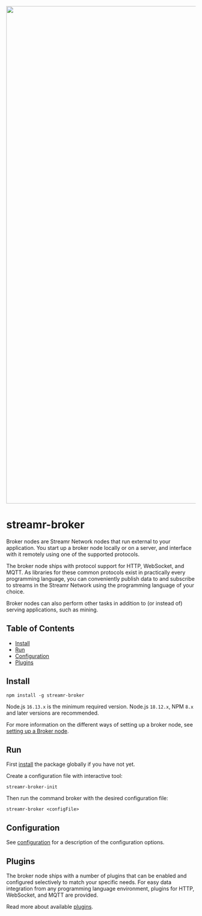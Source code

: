 <p align="center">
  <a href="https://streamr.network">
    <img alt="Streamr" src="https://raw.githubusercontent.com/streamr-dev/network-monorepo/main/packages/client/readme-header.png" width="1320" />
  </a>
</p>

# streamr-broker
Broker nodes are Streamr Network nodes that run external to your application. You start up a broker node locally or on a
server, and interface with it remotely using one of the supported protocols.

The broker node ships with protocol support for HTTP, WebSocket, and MQTT. As libraries for these common protocols exist
in practically every programming language, you can conveniently publish data to and subscribe to streams in the Streamr Network
using the programming language of your choice.

Broker nodes can also perform other tasks in addition to (or instead of) serving applications, such as mining.

## Table of Contents
- [Install](#install)
- [Run](#run)
- [Configuration](#configuration)
- [Plugins](#plugins)

## Install
```
npm install -g streamr-broker
```

Node.js `16.13.x` is the minimum required version. Node.js `18.12.x`, NPM `8.x` and later versions are recommended.

For more information on the different ways of setting up a broker node, see
[setting up a Broker node](https://streamr.network/docs/streamr-network/installing-broker-node).

## Run

First [install](#install) the package globally if you have not yet.

Create a configuration file with interactive tool:
```
streamr-broker-init 
```
Then run the command broker with the desired configuration file:
```
streamr-broker <configFile>
```

## Configuration

See [configuration](configuration.md) for a description of the configuration options.

## Plugins

The broker node ships with a number of plugins that can be enabled and configured selectively to match your specific
needs. For easy data integration from any programming language environment, plugins for HTTP, WebSocket, and MQTT are
provided.

Read more about available [plugins](plugins.md).
